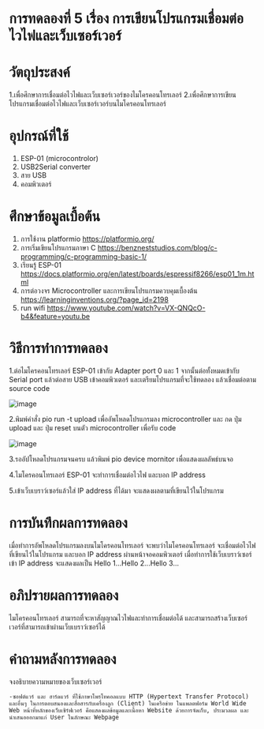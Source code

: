 # การทดลองที่ 5 เรื่อง การเขียนโปรแกรมเชื่อมต่อไวไฟและเว็บเซอร์เวอร์

# วัตถุประสงค์
1.เพื่อศึกษาการเชื่อมต่อไวไฟและเว็บเซอร์เวอร์ของไมโครคอนโทรเลอร์
2.เพื่อศึกษาการเขียนโปรแกรมเชื่อมต่อไวไฟและเว็บเซอร์เวอร์บนไมโครคอนโทรเลอร์
# อุปกรณ์ที่ใช้
1. ESP-01 (microcontrolor)
2. USB2Serial converter
3. สาย USB
4. คอมพิวเตอร์

# ศึกษาข้อมูลเบื้อต้น
1. การใช้งาน platformio https://platformio.org/
2. การเริ่มเขียนโปรแกรมภาษา C https://benzneststudios.com/blog/c-programming/c-programming-basic-1/
3. เรียนรู้ ESP-01 https://docs.platformio.org/en/latest/boards/espressif8266/esp01_1m.html
4. การต่อวงจร Microcontroller และการเขียนโปรแกรมควบคุมเบื้องต้น https://learninginventions.org/?page_id=2198
5. run wifi https://www.youtube.com/watch?v=VX-QNQcO-b4&feature=youtu.be
# วิธีการทำการทดลอง 
1.ต่อไมโครคอนโทรเลอร์ ESP-01 เข้ากับ Adapter port 0 และ 1 จากนั้นต่อทั้งหมดเข้ากับ Serial port แล้วต่อสาย USB เข้าคอมพิวเตอร์ และเตรียมโปรแกรมที่จะใช้ทดลอง แล้วเชื่อมต่อตาม source code

![image](https://user-images.githubusercontent.com/80879968/112378929-1b342380-8d1a-11eb-8aec-3edf53e0b746.png)

2.พิมพ์คำสั่ง pio run -t upload เพื่ออัพโหลดโปรแกรมลง microcontroller และ กด ปุ่ม upload และ ปุ่ม reset บนตัว microcontroller เพื่อรับ code

![image](https://user-images.githubusercontent.com/80879968/112379250-81b94180-8d1a-11eb-8e9b-a6ac21f8c065.png)

3.รออัปโหลดโปรแกรมจนครบ แล้วพิมพ์ pio device mornitor เพื่อแสดงผลลัพธ์บนจอ

4.ไมโครคอนโทรเลอร์ ESP-01 จะทำการเชื่อมต่อไวไฟ และบอก IP address

5.เข้าเว็บเบราว์เซอร์แล้วใส่ IP address ที่ได้มา จะแสดงผลตามที่เขียนไว้ในโปรแกรม


# การบันทึกผลการทดลอง 
เมื่อทำการอัพโหลดโปรแกรมลงบนไมโครคอนโทรเลอร์ จะพบว่าไมโครคอนโทรเลอร์ จะเชื่อมต่อไวไฟที่เขียนไว้ในโปรแกรม และบอก IP address 
ผ่านหน้าจอคอมพิวเตอร์ เมื่อทำการใช้เว็บเบราว์เซอร์เข้า IP address จะแสดงผลเป็น Hello 1...Hello 2...Hello 3...
# อภิปรายผลการทดลอง
ไมโครคอนโทรเลอร์ สามารถที่จะหาสัญญาณไวไฟและทำการเชื่อมต่อได้ และสามารถสร้างเว็บเซอร์เวอร์ที่สามารถเข้าผ่านเว็บเบราว์เซอร์ได้
# คำถามหลังการทดลอง
จงอธิบายความหมายของเว็บเซอร์เวอร์

    -ซอฟต์แวร์ และ ฮาร์ดแวร์ ที่ใช้ภาษาโพรโทคอลแบบ HTTP (Hypertext Transfer Protocol) และอื่นๆ ในการตอบสนองและสื่อสารกับเครื่องลูก (Client) ในเครือข่าย ในแพลตฟอร์ม World Wide Web หน้าที่หลักของเว็บเซิร์ฟเวอร์ คือแสดงผลข้อมูลและเนื้อหา Website ด้วยการจัดเก็บ, ประมวลผล และ นำเสนอออกมาแก่ User ในลักษณะ Webpage
